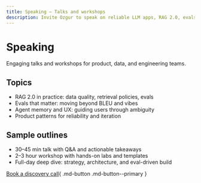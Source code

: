 ```yaml
---
title: Speaking — Talks and workshops
description: Invite Ozgur to speak on reliable LLM apps, RAG 2.0, evals, and product patterns.
---
```


# Speaking

Engaging talks and workshops for product, data, and engineering teams.

## Topics

- RAG 2.0 in practice: data quality, retrieval policies, evals
- Evals that matter: moving beyond BLEU and vibes
- Agent memory and UX: guiding users through ambiguity
- Product patterns for reliability and iteration

## Sample outlines

- 30–45 min talk with Q&A and actionable takeaways
- 2–3 hour workshop with hands-on labs and templates
- Full-day deep dive: strategy, architecture, and eval-driven build

[Book a discovery call](CALENDLY_URL){ .md-button .md-button--primary }

